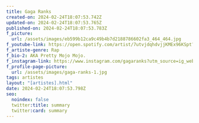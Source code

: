 ```yaml
---
title: Gaga Ranks
created-on: 2024-02-24T18:07:53.742Z
updated-on: 2024-02-24T18:07:53.765Z
published-on: 2024-02-24T18:07:53.783Z
f_picture:
  url: /assets/images/eb599b12ca9c49b4b7d2188786602fa3_464_464.jpg
f_youtube-link: https://open.spotify.com/artist/7utvjdqhdvjjKMEx96KSpt?si=cHk-5IFuT2adtY5zJ-j99Q
f_artiste-genre: Rap
f_bio-2: AKA Pretty Mojo Mojo.
f_instagram-link: https://www.instagram.com/gagaranks?utm_source=ig_web_button_share_sheet&igsh=ZDNlZDc0MzIxNw==
f_profile-page-picture:
  url: /assets/images/gaga-ranks-1.jpg
tags: artistes
layout: "[artistes].html"
date: 2024-02-24T18:07:53.798Z
seo:
  noindex: false
  twitter:title: summary
  twitter:card: summary
---
```

